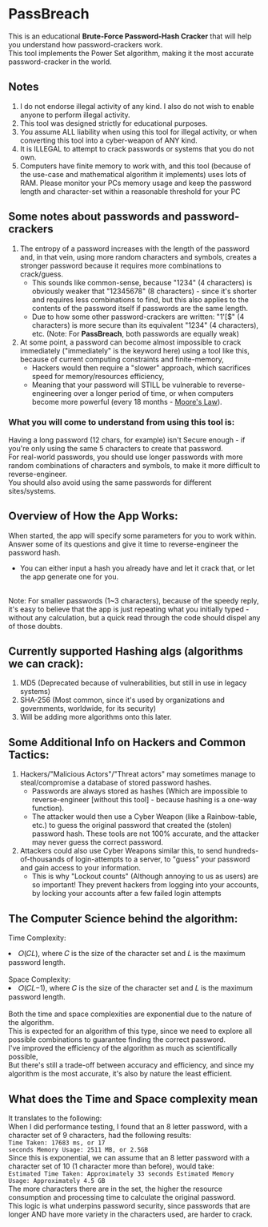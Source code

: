 # PassBreach
This is an educational **Brute-Force Password-Hash Cracker** that will help you understand how password-crackers work.<br>
This tool implements the Power Set algorithm, making it the most accurate password-cracker in the world.<br>

## Notes
1. I do not endorse illegal activity of any kind. I also do not wish to enable anyone to perform illegal activity.
2. This tool was designed strictly for educational purposes.
3. You assume ALL liability when using this tool for illegal activity, or when converting this tool into a cyber-weapon of ANY kind.
4. It is ILLEGAL to attempt to crack passwords or systems that you do not own.
5. Computers have finite memory to work with, and this tool (because of the use-case and mathematical algorithm it implements) uses lots of RAM. Please monitor your PCs memory usage and keep the password length and character-set within a reasonable threshold for your PC

## Some notes about passwords and password-crackers
1. The entropy of a password increases with the length of the password and, in that vein, using more random characters and symbols, creates a stronger password because it requires more combinations to crack/guess.
    - This sounds like common-sense, because "1234" (4 characters) is obviously weaker that "12345678" (8 characters) - since it's shorter and requires less combinations to find, but this also applies to the contents of the password itself if passwords are the same length. 
    - Due to how some other password-crackers are written: "1'[$" (4 characters) is more secure than its equivalent "1234" (4 characters), etc. (Note: For **PassBreach**, both passwords are equally weak)
2. At some point, a password can become almost impossible to crack immediately ("immediately" is the keyword here) using a tool like this, because of current computing constraints and finite-memory,  <br>
    - Hackers would then require a "slower" approach, which sacrifices speed for memory/resources efficiency, <br>
    - Meaning that your password will STILL be vulnerable to reverse-engineering over a longer period of time, or when computers become more powerful (every 18 months - [Moore's Law](https://www.intel.com/content/www/us/en/newsroom/resources/moores-law.html)). <br>

### What you will come to understand from using this tool is:
Having a long password (12 chars, for example) isn't Secure enough - if you're only using the same 5 characters to create that password. <br>
For real-world passwords, you should use longer passwords with more random combinations of characters and symbols, to make it more difficult to reverse-engineer. <br>
You should also avoid using the same passwords for different sites/systems. <br>

## Overview of How the App Works:
When started, the app will specify some parameters for you to work within. <br>
Answer some of its questions and give it time to reverse-engineer the password hash.
- You can either input a hash you already have and let it crack that, or let the app generate one for you.
<br>
Note: For smaller passwords (1~3 characters), because of the speedy reply, it's easy to believe that the app is just repeating what you initially typed - without any calculation, but a quick read through the code should dispel any of those doubts.

## Currently supported Hashing algs (algorithms we can crack):
1. MD5 (Deprecated because of vulnerabilities, but still in use in legacy systems)
2. SHA-256 (Most common, since it's used by organizations and governments, worldwide, for its security)
3. Will be adding more algorithms onto this later.

## Some Additional Info on Hackers and Common Tactics:
1. Hackers/"Malicious Actors"/"Threat actors" may sometimes manage to steal/compromise a database of stored password hashes. 
    - Passwords are always stored as hashes (Which are impossible to reverse-engineer [without this tool] - because hashing is a one-way function).
    - The attacker would then use a Cyber Weapon (like a Rainbow-table, etc.) to guess the original password that created the (stolen) password hash. These tools are not 100% accurate, and the attacker may never guess the correct password.
2. Attackers could also use Cyber Weapons similar this, to send hundreds-of-thousands of login-attempts to a server, to "guess" your password and gain access to your information.
    - This is why "Lockout counts" (Although annoying to us as users) are so important! They prevent hackers from logging into your accounts, by locking your accounts after a few failed login attempts


## The Computer Science behind the algorithm:
Time Complexity:
<li>𝑂(𝐶𝐿), where 𝐶 is the size of the character set and 𝐿 is the maximum password length.</li>
<br>
Space Complexity:
<li>𝑂(𝐶𝐿−1), where 𝐶 is the size of the character set and 𝐿 is the maximum password length.</li>
<br>
Both the time and space complexities are exponential due to the nature of the algorithm. 
<br>
This is expected for an algorithm of this type, since we need to explore all possible combinations to guarantee finding the correct password.
<br>
I've improved the efficiency of the algorithm as much as scientifically possible,
<br>
But there's still a trade-off between accuracy and efficiency, and since my algorithm is the most accurate, it's also by nature the least efficient.

## What does the Time and Space complexity mean
It translates to the following:
<br>
When I did performance testing, I found that an 8 letter password, with a character set of 9 characters, had the following results:
<br>
<code>Time Taken: 17683 ms, or 17 seconds
 Memory Usage: 2511 MB, or 2.5GB
</code>
<br>
Since this is exponential, we can assume that an 8 letter password with a character set of 10 (1 character more than before), would take:
<br>
<code>Estimated Time Taken: Approximately 33 seconds
 Estimated Memory Usage: Approximately 4.5 GB
</code>
<br>
The more characters there are in the set, the higher the resource consumption and processing time to calculate the original password.
<br>
This logic is what underpins password security, since passwords that are longer AND have more variety in the characters used, are harder to crack.
